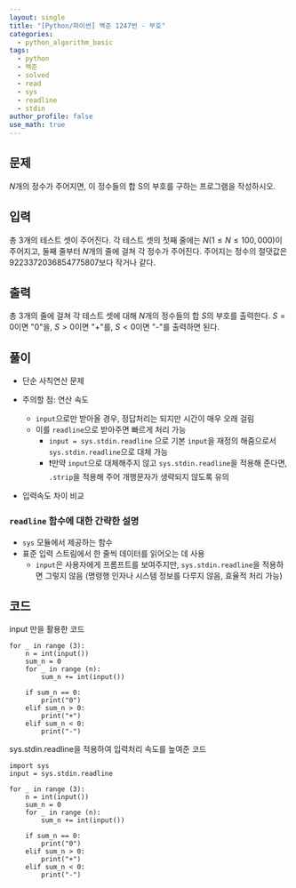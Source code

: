 ```yaml
---
layout: single
title: "[Python/파이썬] 백준 1247번 - 부호"
categories:
  - python_algorithm_basic
tags:
  - python
  - 백준
  - solved
  - read
  - sys
  - readline
  - stdin
author_profile: false
use_math: true
---
```

## 문제
$N$개의 정수가 주어지면, 이 정수들의 합 S의 부호를 구하는 프로그램을 작성하시오.

## 입력
총 3개의 테스트 셋이 주어진다. 각 테스트 셋의 첫째 줄에는 $N(1 ≤ N ≤ 100,000)$이 주어지고, 둘째 줄부터 $N$개의 줄에 걸쳐 각 정수가 주어진다. 주어지는 정수의 절댓값은 9223372036854775807보다 작거나 같다.

## 출력
총 3개의 줄에 걸쳐 각 테스트 셋에 대해 $N$개의 정수들의 합 $S$의 부호를 출력한다. $S=0$이면 "0"을, $S>0$이면 "+"를, $S<0$이면 "-"를 출력하면 된다.

## 풀이
- 단순 사칙연산 문제
- 주의할 점: 연산 속도
	- `input`으로만 받아올 경우, 정답처리는 되지만 시간이 매우 오래 걸림
	- 이를 `readline`으로 받아주면 빠르게 처리 가능
		- `input = sys.stdin.readline` 으로 기본 `input`을 재정의 해줌으로서  `sys.stdin.readline`으로 대체 가능
		- ❗️만약 `input`으로 대체해주지 않고 `sys.stdin.readline`을 적용해 준다면, `.strip`을 적용해 주어 개행문자가 생략되지 않도록 유의

- 입력속도 차이 비교
	

### `readline` 함수에 대한 간략한 설명

-  `sys` 모듈에서 제공하는 함수
- 표준 입력 스트림에서 한 줄씩 데이터를 읽어오는 데 사용
	- `input`은 사용자에게 프롬프트를 보여주지만, `sys.stdin.readline`을 적용하면 그렇지 않음
	  (명령행 인자나 시스템 정보를 다루지 않음, 효율적 처리 가능)

## 코드
input 만을 활용한 코드

```
for _ in range (3):
	n = int(input())
	sum_n = 0
	for _ in range (n):
		sum_n += int(input())
		
	if sum_n == 0:
		print("0")
	elif sum_n > 0:
		print("+")
	elif sum_n < 0:
		print("-")
```

sys.stdin.readline을 적용하여 입력처리 속도를 높여준 코드

```
import sys
input = sys.stdin.readline

for _ in range (3):
	n = int(input())
	sum_n = 0
	for _ in range (n):
		sum_n += int(input())
		
	if sum_n == 0:
		print("0")
	elif sum_n > 0:
		print("+")
	elif sum_n < 0:
		print("-")
```
